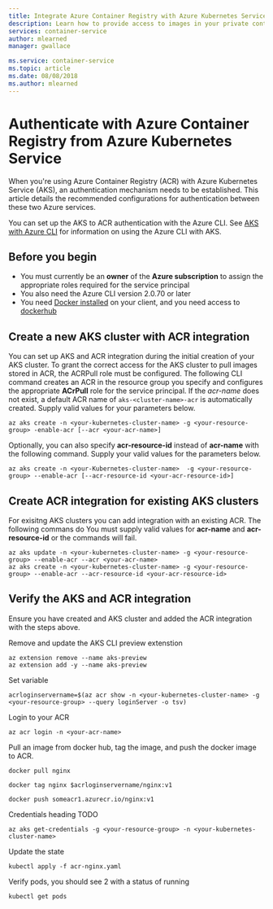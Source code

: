 ```yaml
---
title: Integrate Azure Container Registry with Azure Kubernetes Service
description: Learn how to provide access to images in your private container registry from Azure Kubernetes Service by using an Azure Active Directory service principal.
services: container-service
author: mlearned
manager: gwallace

ms.service: container-service
ms.topic: article
ms.date: 08/08/2018
ms.author: mlearned
---
```


# Authenticate with Azure Container Registry from Azure Kubernetes Service

When you're using Azure Container Registry (ACR) with Azure Kubernetes Service (AKS), an authentication mechanism needs to be established. This article details the recommended configurations for authentication between these two Azure services.

You can set up the AKS to ACR authentication with the Azure CLI.  See [AKS with Azure CLI](https://docs.microsoft.com/cli/azure/aks?view=azure-cli-latest#az-aks-create) for information on using the Azure CLI with AKS.

## Before you begin

* You must currently be an **owner** of the **Azure subscription** to assign the appropriate roles required for the service principal
* You also need the Azure CLI version 2.0.70 or later
* You need [Docker installed](https://docs.docker.com/install/) on your client, and you need access to [dockerhub](https://hub.docker.com/)

## Create a new AKS cluster with ACR integration

You can set up AKS and ACR integration during the initial creation of your AKS cluster.  To grant the correct access for the AKS cluster to pull images stored in ACR, the ACRPull role must be configured.  The following CLI command creates an ACR in the resource group you specify and configures the appropriate **ACrPull** role for the service principal. If the *acr-name* does not exist, a default ACR name of `aks-<cluster-name>-acr` is automatically created.  Supply valid values for your parameters below.
```
az aks create -n <your-kubernetes-cluster-name> -g <your-resource-group> -enable-acr [--acr <your-acr-name>]
```

Optionally, you can also specify **acr-resource-id** instead of **acr-name** with the following command.  Supply your valid values for the parameters below.
```
az aks create -n <your-Kubernetes-cluster-name>  -g <your-resource-group> --enable-acr [--acr-resource-id <your-acr-resource-id>]
```

## Create ACR integration for existing AKS clusters

For exisitng AKS clusters you can add integration with an existing ACR. The following commans do <TODO>  You must supply valid values for **acr-name** and **acr-resource-id** or the commands will fail.
```
az aks update -n <your-kubernetes-cluster-name> -g <your-resource-group> --enable-acr --acr <your-acr-name>
az aks create -n <your-kubernetes-cluster-name> -g <your-resource-group> --enable-acr --acr-resource-id <your-acr-resource-id>
```

## Verify the AKS and ACR integration
Ensure you have created and AKS cluster and added the ACR integration with the steps above.

Remove and update the AKS CLI preview extenstion
```
az extension remove --name aks-preview 
az extension add -y --name aks-preview
```

Set variable
```
acrloginservername=$(az acr show -n <your-kubernetes-cluster-name> -g <your-resource-group> --query loginServer -o tsv)
```

Login to your ACR
```
az acr login -n <your-acr-name>
```

Pull an image from docker hub, tag the image, and push the docker image to ACR.
```
docker pull nginx
```

```
docker tag nginx $acrloginservername/nginx:v1
```

```
docker push someacr1.azurecr.io/nginx:v1
```

Credentials heading TODO
```
az aks get-credentials -g <your-resource-group> -n <your-kubernetes-cluster-name>
```

Update the state
```
kubectl apply -f acr-nginx.yaml
```

Verify pods, you should see 2 with a status of running
```
kubectl get pods
```



<!-- LINKS - external -->
[AKS AKS CLI]:  https://docs.microsoft.com/cli/azure/aks?view=azure-cli-latest#az-aks-create